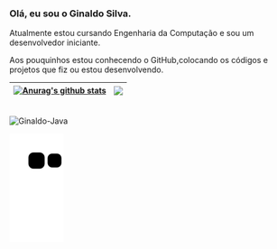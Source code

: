 ### Olá, eu sou o Ginaldo Silva.

Atualmente estou cursando Engenharia da Computação e sou um desenvolvedor iniciante.

Aos pouquinhos estou conhecendo o GitHub,colocando os códigos e projetos que fiz ou estou desenvolvendo.


<!--
CODIGO PARA MOSTRAR O GITHUB STATS E AS LINGUAGENS MAIS UTILIZADAS
-->

| <a href="https://github.com/anuraghazra/github-readme-stats"><img align="center" src="https://github-readme-stats.vercel.app/api?username=GinaldoDSSilva&show_icons=true&include_all_commits=true&theme=buefy&hide_border=true" alt="Anurag's github stats" /></a> | <a href="https://github.com/GinaldoDSSilva/github-readme-stats"><img align="center" src="https://github-readme-stats.vercel.app/api/top-langs/?username=GinaldoDSSilva&layout=compact&theme=buefy&hide_border=true" /></a> |
| ------------- | ------------- |

<!--
CODIGO PARA MOSTRAR AS IMAGENS DAS LINGUAGENS QUE UTILIZO
-->

<div style="display: inline_block"><br>
  <!-- ABAIXO ESTÁ UM EXEMPLO INVISIVEL/COMENTARIO E OUTRO VISIVEL -->
  <!--  LINGUAGEM JAVA <img align="center" alt="Ginaldo-Java" height="30" width="40" src="https://cdn.jsdelivr.net/gh/devicons/devicon/icons/java/java-original-wordmark.svg">-->
<img align="center" alt="Ginaldo-Java" height="30" width="40" src="https://cdn.jsdelivr.net/gh/devicons/devicon/icons/java/java-original-wordmark.svg">
</div>


<!--
CODIGO PARA MOSTRAR INFORMAÇÕES DAS MINHAS REDES SOCIAIS

EXEMPLO DE COMO FAZER

##
<div>
  <a href="LINK DA REDE SOCIAL" target="_blank"><img src="LINK DO ICONE" target="_blank"></a>

</div>

-->

<!--

SITE PARA CONSEGUIR OS LINKS, SÓ PRECISA COPIAR O LINK DO BADGE/ICONE CORRESPONDENTE

https://dev.to/envoy_/150-badges-for-github-pnk

-->

![Snake animation](https://github.com/GinaldoDSSilva/GinaldoDSSilva/blob/output/github-contribution-grid-snake.svg)

<!--
Here are some ideas to get you started:

- 🔭 I’m currently working on ...
- 🌱 I’m currently learning ...
- 👯 I’m looking to collaborate on ...
- 🤔 I’m looking for help with ...
- 💬 Ask me about ...
- 📫 How to reach me: ...
- 😄 Pronouns: ...
- ⚡ Fun fact: ...
-->

